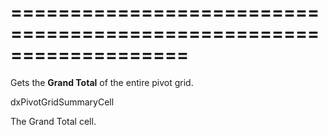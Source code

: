 ===================================================================
===================================================================

<!--shortDescription-->
Gets the **Grand Total** of the entire pivot grid.
<!--/shortDescription-->

<!--returnType-->dxPivotGridSummaryCell<!--/returnType-->
<!--returnDescription-->
The Grand Total cell.
<!--/returnDescription-->

<!--fullDescription-->

<!--/fullDescription-->